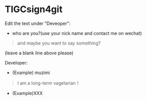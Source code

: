 # TIGCsign4git
Edit the text under "Deveoper":
  - who are you?(use your nick name and contact me on wechat)
  > and maybe you want to say something?

  (leave a blank line above please)
  
Developer:
  - (Example) muzimi
  > I am a long-term vagetarian！

  - (Example)XXX

